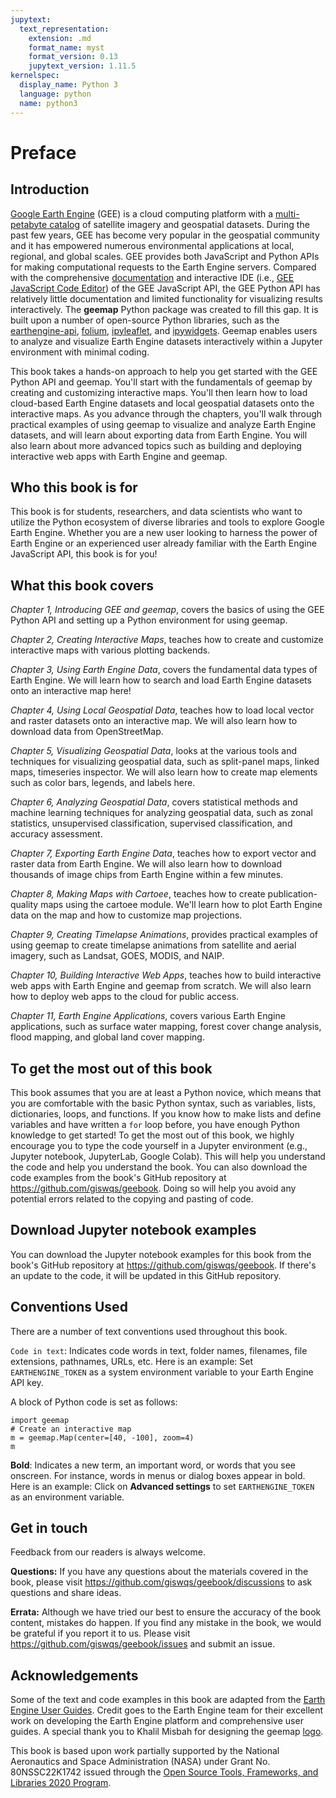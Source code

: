 ```yaml
---
jupytext:
  text_representation:
    extension: .md
    format_name: myst
    format_version: 0.13
    jupytext_version: 1.11.5
kernelspec:
  display_name: Python 3
  language: python
  name: python3
---
```


# Preface

## Introduction

[Google Earth Engine](https://earthengine.google.com) (GEE) is a cloud computing platform with a [multi-petabyte catalog](https://developers.google.com/earth-engine/datasets) of satellite imagery and geospatial datasets. During the past few years, GEE has become very popular in the geospatial community and it has empowered numerous environmental applications at local, regional, and global scales. GEE provides both JavaScript and Python APIs for making computational requests to the Earth Engine servers. Compared with the comprehensive [documentation](https://developers.google.com/earth-engine) and interactive IDE (i.e., [GEE JavaScript Code Editor](https://code.earthengine.google.com)) of the GEE JavaScript API, the GEE Python API has relatively little documentation and limited functionality for visualizing results interactively. The **geemap** Python package was created to fill this gap. It is built upon a number of open-source Python libraries, such as the [earthengine-api](https://pypi.org/project/earthengine-api), [folium](https://python-visualization.github.io/folium/), [ipyleaflet](https://github.com/jupyter-widgets/ipyleaflet), and [ipywidgets](https://github.com/jupyter-widgets/ipywidgets). Geemap enables users to analyze and visualize Earth Engine datasets interactively within a Jupyter environment with minimal coding.

This book takes a hands-on approach to help you get started with the GEE Python API and geemap. You'll start with the fundamentals of geemap by creating and customizing interactive maps. You'll then learn how to load cloud-based Earth Engine datasets and local geospatial datasets onto the interactive maps. As you advance through the chapters, you'll walk through practical examples of using geemap to visualize and analyze Earth Engine datasets, and will learn about exporting data from Earth Engine. You will also learn about more advanced topics such as building and deploying interactive web apps with Earth Engine and geemap.

## Who this book is for

This book is for students, researchers, and data scientists who want to utilize the Python ecosystem of diverse libraries and tools to explore Google Earth Engine. Whether you are a new user looking to harness the power of Earth Engine or an experienced user already familiar with the Earth Engine JavaScript API, this book is for you!

## What this book covers

_Chapter 1, Introducing GEE and geemap_, covers the basics of using the GEE Python API and setting up a Python environment for using geemap.

_Chapter 2, Creating Interactive Maps_, teaches how to create and customize interactive maps with various plotting backends.

_Chapter 3, Using Earth Engine Data_, covers the fundamental data types of Earth Engine. We will learn how to search and load Earth Engine datasets onto an interactive map here!

_Chapter 4, Using Local Geospatial Data_, teaches how to load local vector and raster datasets onto an interactive map. We will also learn how to download data from OpenStreetMap.

_Chapter 5, Visualizing Geospatial Data_, looks at the various tools and techniques for visualizing geospatial data, such as split-panel maps, linked maps, timeseries inspector. We will also learn how to create map elements such as color bars, legends, and labels here.

_Chapter 6, Analyzing Geospatial Data_, covers statistical methods and machine learning techniques for analyzing geospatial data, such as zonal statistics, unsupervised classification, supervised classification, and accuracy assessment.

_Chapter 7, Exporting Earth Engine Data_, teaches how to export vector and raster data from Earth Engine. We will also learn how to download thousands of image chips from Earth Engine within a few minutes.

_Chapter 8, Making Maps with Cartoee_, teaches how to create publication-quality maps using the cartoee module. We'll learn how to plot Earth Engine data on the map and how to customize map projections.

_Chapter 9, Creating Timelapse Animations_, provides practical examples of using geemap to create timelapse animations from satellite and aerial imagery, such as Landsat, GOES, MODIS, and NAIP.

_Chapter 10, Building Interactive Web Apps_, teaches how to build interactive web apps with Earth Engine and geemap from scratch. We will also learn how to deploy web apps to the cloud for public access.

_Chapter 11, Earth Engine Applications_, covers various Earth Engine applications, such as surface water mapping, forest cover change analysis, flood mapping, and global land cover mapping.

## To get the most out of this book

This book assumes that you are at least a Python novice, which means that you are comfortable with the basic Python syntax, such as variables, lists, dictionaries, loops, and functions. If you know how to make lists and define variables and have written a `for` loop before, you have enough Python knowledge to get started! To get the most out of this book, we highly encourage you to type the code yourself in a Jupyter environment (e.g., Jupyter notebook, JupyterLab, Google Colab). This will help you understand the code and help you understand the book. You can also download the code examples from the book's GitHub repository at <https://github.com/giswqs/geebook>. Doing so will help you avoid any potential errors related to the copying and pasting of code.

## Download Jupyter notebook examples

You can download the Jupyter notebook examples for this book from the book's GitHub repository at <https://github.com/giswqs/geebook>. If there's an update to the code, it will be updated in this GitHub repository.

## Conventions Used

There are a number of text conventions used throughout this book.

`Code in text`: Indicates code words in text, folder names, filenames, file extensions, pathnames, URLs, etc. Here is an example: Set `EARTHENGINE_TOKEN` as a system environment variable to your Earth Engine API key.

A block of Python code is set as follows:

```{code-cell}
import geemap
# Create an interactive map
m = geemap.Map(center=[40, -100], zoom=4)
m
```

**Bold**: Indicates a new term, an important word, or words that you see onscreen. For
instance, words in menus or dialog boxes appear in bold. Here is an example: Click on **Advanced settings** to set `EARTHENGINE_TOKEN` as an environment variable.

## Get in touch

Feedback from our readers is always welcome.

**Questions:** If you have any questions about the materials covered in the book, please visit <https://github.com/giswqs/geebook/discussions> to ask questions and share ideas.

**Errata:** Although we have tried our best to ensure the accuracy of the book content, mistakes do happen. If you find any mistake in the book, we would be grateful if you report it to us. Please visit <https://github.com/giswqs/geebook/issues> and submit an issue.

## Acknowledgements

Some of the text and code examples in this book are adapted from the [Earth Engine User Guides](https://developers.google.com/earth-engine/guides). Credit goes to the Earth Engine team for their excellent work on developing the Earth Engine platform and comprehensive user guides. A special thank you to Khalil Misbah for designing the geemap [logo](https://github.com/giswqs/geemap/tree/master/docs/assets).

This book is based upon work partially supported by the National Aeronautics and Space Administration (NASA) under Grant No. 80NSSC22K1742 issued through the [Open Source Tools, Frameworks, and Libraries 2020 Program](https://bit.ly/3RVBRcQ).
